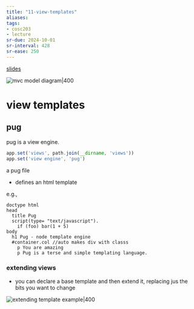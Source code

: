 ```yaml
---
title: "11-view-templates"
aliases: 
tags: 
- cosc203
- lecture
sr-due: 2024-10-01
sr-interval: 428
sr-ease: 250
---
```


[slides](https://blackboard.otago.ac.nz/bbcswebdav/pid-2972656-dt-content-rid-19051721_1/courses/COSC203_S2DNI_2022/COSC203_lecture11.pdf)

![mvc model diagram|400](https://i.imgur.com/Ini1bwk.png)

# view templates
## pug
pug is a view engine.
``` js
app.set('views', path.join(__dirname, 'views'))
app.set('view engine', 'pug')
```

a pug file 
- defines an html template

e.g.,
```
doctype html 
head 
  title Pug 
  script(type= "text/javascript"). 
    if (foo) bar(1 + 5) 
body 
  h1 Pug - node template engine 
  #container.col //auto makes div with classs
    p You are amazing 
    p Pug is a terse and simple templating language. 
```

### extending views
- you can declare a base template and then extend it, replacing jus the bits you want to change

![extending template example|400](https://i.imgur.com/nwF5Vlc.png)
